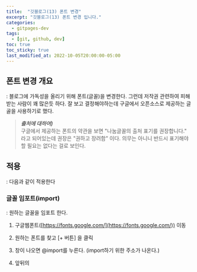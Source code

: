 ```yaml
---
title:  "깃블로그(13) 폰트 변경"
excerpt: "깃블로그(13) 폰트 변경 입니다."
categories:
  - gitpages-dev
tags:
  - [git, github, dev]
toc: true
toc_sticky: true
last_modified_at: 2022-10-05T20:00:00-05:00
---
```


## 폰트 변경 개요
  : 블로그에 가독성을 올리기 위해 폰트(글꼴)을 변경한다. 그런데 저작권 관련하여 피해받는 사람이 꽤 많은듯 하다. 잘 보고 결정해야하는데 구글에서 오픈소스로 제공하는 글골을 사용하기로 했다. 

> ***출처에 대하여)***  
> 구글에서 제공하는 폰트의 약관을 보면 "나눔글꼴의 출처 표기를 권장합니다."  
> 라고 되어있는데 권장은 "권하고 장려함" 이다.
> 의무는 아니니 반드시 표기해야 할 필요는 없다는 걸로 보인다.

## 적용
  : 다음과 같이 적용한다

### 글꼴 임포트(import)
  : 원하는 글꼴을 임포트 한다.

  1. 구글웹폰트([https://fonts.google.com/](https://fonts.google.com/)) 이동
  2. 원하는 폰트를 찾고 [+ 버튼] 을 클릭
  3. 창이 나오면 @import를 누른다. (import하기 위한 주소가 나온다.)
  4. 앞뒤의 <style>태그는 제외하고, 아래와 같은 주소만 복사해주자.

      ```
      <style>
      @import url('https://fonts.googleapis.com/css2?family=Nanum+Gothic&display=swap');
      </style>
  
      ```

  5. /assets/css/main.scss 의 맨 아래에 복사한 링크를 붙여넣고, 저장

      ```bash
      //구글웹폰트 추가(나눔고딕)
      @import url('https://fonts.googleapis.com/css2?family=Nanum+Gothic&display=swap');
  
      //카페24웹폰트 추가(Cafe24Oneprettynight)
      @font-face {
        font-family: 'Cafe24Oneprettynight';
        src: local('Cafe24Oneprettynight'), url('https://cdn.jsdelivr.net/gh/projectnoonnu/noonfonts_twelve@1.1/Cafe24Oneprettynight.woff') format('woff');
        font-weight: normal;
        font-style: normal;
      }

      ```
  6. 임포트 끝

### 글꼴 적용하기
  : 임포트한 글꼴을 본격적으로 반영한다.

sass/minimal-mistakes/_variables.scss
{: .notice--info}


**ASIS**  

```bash
/* system typefaces */
$serif: Georgia, Times, serif !default;
$sans-serif: -apple-system, BlinkMacSystemFont, "맑은 고딕", "Roboto", "Segoe UI",
  "Helvetica Neue", "Lucida Grande", Arial, sans-serif !default;
$monospace: Monaco, Consolas, "Lucida Console", monospace !default;

```
  
    
**TOBE**  

```bash
$serif: Georgia, Times, serif !default;
$sans-serif: -apple-system, BlinkMacSystemFont, "Nanum Gothic", "Roboto", "Segoe UI",
  "Helvetica Neue", "Lucida Grande", Arial, sans-serif !default;
$monospace: Monaco, Consolas, "Lucida Console", monospace !default;

```

***참고)***  
우리가 자주 보는 본문이나 제목 등의 font는 sans-serif의 글꼴을 앞에서부터 차례대로 불러온다.  
앞의 두개는, 애플이나 mac의 시스템 폰트이므로,   
세 번째에 자리에 임포트한 Nanum Gothic 끌꼴을 추가해주자.  
{: .notice--info}


## 적용 완료
  : 폰트가 정상적으로 반영되었다. 


## 전체 변경분은 다음과 같다.

```bash
/* ==========================================================================
   Variables
   ========================================================================== */

/*
   Typography
   ========================================================================== */

$doc-font-size: 16 !default;

/* paragraph indention */
$paragraph-indent: false !default; // true, false (default)
$indent-var: 1.3em !default;

/* system typefaces */
/* ASIS
$serif: Georgia, Times, serif !default;
$sans-serif: -apple-system, BlinkMacSystemFont, "맑은 고딕", "Roboto", "Segoe UI",
  "Helvetica Neue", "Lucida Grande", Arial, sans-serif !default;
$monospace: Monaco, Consolas, "Lucida Console", monospace !default;
*/

/* TOBE (앞의 두개는, 애플이나 mac의 시스템 폰트이므로, 세 번째에 Nanum Gothic 끌꼴을 추가해주자)  */
/* Nanum Gothic 으로변경 */
$serif: Georgia, Times, serif !default;
$sans-serif: "Iropke Batang", -apple-system, Nanum Gothic, "Roboto", "Segoe UI",
  "Helvetica Neue", "Lucida Grande", Arial, sans-serif !default;
$monospace: "Nanum Gothic", Monaco, Consolas, "Lucida Console", monospace !default;
$cute: "Nanum Gothic" !default;

/* sans serif typefaces */
/* ASIS
$sans-serif-narrow: $sans-serif !default;
$helvetica: Helvetica, "Helvetica Neue", Arial, sans-serif !default;
*/

/* TOBE */
$sans-serif-narrow: $sans-serif !default;
$helvetica: "Nanum Gothic", Helvetica, "Helvetica Neue", Arial, sans-serif !default;



```

